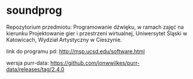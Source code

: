 # soundprog
Repozytorium przedmiotu: Programowanie dźwięku,
w ramach zajęć  na kierunku Projektowanie gier i przestrzeni wirtualnej, Uniwersytet Śląski w Katowicach, Wydział Artystyczny w Cieszynie.

link do programu pd:
http://msp.ucsd.edu/software.html

wersja purr-data:
https://github.com/jonwwilkes/purr-data/releases/tag/2.4.0
